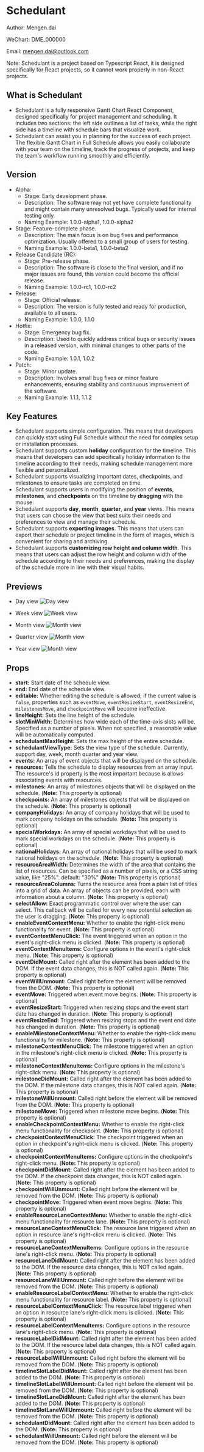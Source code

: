 # Schedulant
Author: Mengen.dai

WeChart: DME_000000

Email: mengen.dai@outlook.com

Note: Schedulant is a project based on Typescript React, it is designed specifically for React projects, so it cannot work properly in non-React projects.

## What is Schedulant
* Schedulant is a fully responsive Gantt Chart React Component, designed specifically for project management and scheduling. It includes two sections: the left side outlines a list of tasks, while the right side has a timeline with schedule bars that visualize work.
* Schedulant can assist you in planning for the success of each project. The flexible Gantt Chart in Full Schedule allows you easily collaborate with your team on the timeline, track the progress of projects, and keep the team's workflow running smoothly and efficiently.

## Version
* Alpha:
    * Stage: Early development phase.
    * Description: The software may not yet have complete functionality and might contain many unresolved bugs. Typically used for internal testing only.
    * Naming Example: 1.0.0-alpha1, 1.0.0-alpha2
* Stage: Feature-complete phase.
    * Description: The main focus is on bug fixes and performance optimization. Usually offered to a small group of users for testing.
    * Naming Example: 1.0.0-beta1, 1.0.0-beta2
* Release Candidate (RC):
    * Stage: Pre-release phase.
    * Description: The software is close to the final version, and if no major issues are found, this version could become the official release.
    * Naming Example: 1.0.0-rc1, 1.0.0-rc2
* Release:
    * Stage: Official release.
    * Description: The version is fully tested and ready for production, available to all users.
    * Naming Example: 1.0.0, 1.1.0
* Hotfix:
    * Stage: Emergency bug fix.
    * Description: Used to quickly address critical bugs or security issues in a released version, with minimal changes to other parts of the code.
    * Naming Example: 1.0.1, 1.0.2
* Patch:
    * Stage: Minor update.
    * Description: Involves small bug fixes or minor feature enhancements, ensuring stability and continuous improvement of the software.
    * Naming Example: 1.1.1, 1.1.2

## Key Features
* Schedulant supports simple configuration. This means that developers can quickly start using Full Schedule without the need for complex setup or installation processes.
* Schedulant supports custom **holiday** configuration for the timeline. This means that developers can add specifically holiday information to the timeline according to their needs, making schedule management more flexible and personalized.
* Schedulant supports visualizing important dates, checkpoints, and milestones to ensure tasks are completed on time.
* Schedulant supports  users in modifying the position of **events**, **milestones**, and **checkpoints** on the timeline by **dragging** with the mouse.
* Schedulant supports **day**, **month**, **quarter**, and **year** views. This means that users can choose the view that best suits their needs and preferences to view and manage their schedule.
* Schedulant supports **exporting images**. This means that users can export their schedule or project timeline in the form of images, which is convenient for sharing and archiving.
* Schedulant supports **customizing row height and column width**. This means that users can adjust the row height and column width of the schedule according to their needs and preferences, making the display of the schedule more in line with their visual habits.

## Previews

* Day view
  ![Day view](https://github.com/DAIMENGEN/schedulant/blob/master/example/previews/day.png?raw=true)

* Week view
  ![Week view](https://github.com/DAIMENGEN/schedulant/blob/master/example/previews/week.png?raw=true)

* Month view
  ![Month view](https://github.com/DAIMENGEN/schedulant/blob/master/example/previews/month.png?raw=true)

* Quarter view
  ![Month view](https://github.com/DAIMENGEN/schedulant/blob/master/example/previews/quarter.png?raw=true)

* Year view
  ![Month view](https://github.com/DAIMENGEN/schedulant/blob/master/example/previews/year.png?raw=true)

## Props

* **start:** Start date of the schedule view.
* **end:** End date of the schedule view.
* **editable:** Whether editing the schedule is allowed; if the current value is `false`, properties such as `eventMove`, `eventResizeStart`, `eventResizeEnd`, `milestonesMove`, and `checkpointMove` will become ineffective.
* **lineHeight:** Sets the line height of the schedule.
* **slotMinWidth:** Determines how wide each of the time-axis slots will be. Specified as a number of pixels. When not specified, a reasonable value will be automatically computed.
* **schedulantMaxHeight:** Sets the max height of the entire schedule.
* **schedulantViewType:** Sets the view type of the schedule. Currently, support day, week, month quarter and year view.
* **events:** An array of event objects that will be displayed on the schedule.
* **resources:** Tells the schedule to display resources from an array input. The resource's id property is the most important because is allows associating events with resources.
* **milestones:** An array of milestones objects that will be displayed on the schedule. (**Note:** This property is optional)
* **checkpoints:** An array of milestones objects that will be displayed on the schedule. (**Note:** This property is optional)
* **companyHolidays:** An array of company holidays that will be used to mark company holidays on the schedule. (**Note:** This property is optional)
* **specialWorkdays:** An array of special workdays that will be used to mark special workdays on the schedule. (**Note:** This property is optional)
* **nationalHolidays:** An array of national holidays that will be used to mark national holidays on the schedule. (**Note:** This property is optional)
* **resourceAreaWidth:** Determines the width of the area that contains the list of resources. Can be specified as a number of pixels, or a CSS string value, like "25%". default: "30%" (**Note:** This property is optional)
* **resourceAreaColumns:** Turns the resource area from a plain list of titles into a grid of data. An array of objects can be provided, each with information about a column. (**Note:** This property is optional)
* **selectAllow:** Exact programmatic control over where the user can select. This callback will be called for every new potential selection as the user is dragging. (**Note:** This property is optional)
* **enableEventContextMenu:** Whether to enable the right-click menu functionality for event. (**Note:** This property is optional)
* **eventContextMenuClick:** The event triggered when an option in the event's right-click menu is clicked. (**Note:** This property is optional)
* **eventContextMenuItems:** Configure options in the event's right-click menu. (**Note:** This property is optional)
* **eventDidMount:** Called right after the element has been added to the DOM. If the event data changes, this is NOT called again. (**Note:** This property is optional)
* **eventWillUnmount:** Called right before the element will be removed from the DOM. (**Note:** This property is optional)
* **eventMove:** Triggered when event move begins. (**Note:** This property is optional)
* **eventResizeStart:** Triggered when resizing stops and the event start date has changed in duration. (**Note:** This property is optional)
* **eventResizeEnd:** Triggered when resizing stops and the event end date has changed in duration. (**Note:** This property is optional)
* **enableMilestoneContextMenu:** Whether to enable the right-click menu functionality for milestone. (**Note:** This property is optional)
* **milestoneContextMenuClick:** The milestone triggered when an option in the milestone's right-click menu is clicked. (**Note:** This property is optional)
* **milestoneContextMenuItems:** Configure options in the milestone's right-click menu. (**Note:** This property is optional)
* **milestoneDidMount:** Called right after the element has been added to the DOM. If the milestone data changes, this is NOT called again. (**Note:** This property is optional)
* **milestoneWillUnmount:** Called right before the element will be removed from the DOM. (**Note:** This property is optional)
* **milestoneMove:** Triggered when milestone move begins. (**Note:** This property is optional)
* **enableCheckpointContextMenu:** Whether to enable the right-click menu functionality for checkpoint. (**Note:** This property is optional)
* **checkpointContextMenuClick:** The checkpoint triggered when an option in checkpoint's right-click menu is clicked. (**Note:** This property is optional)
* **checkpointContextMenuItems:** Configure options in the checkpoint's right-click menu. (**Note:** This property is optional)
* **checkpointDidMount:** Called right after the element has been added to the DOM. If the checkpoint data changes, this is NOT called again. (**Note:** This property is optional)
* **checkpointWillUnmount:** Called right before the element will be removed from the DOM. (**Note:** This property is optional)
* **checkpointMove:** Triggered when event move begins. (**Note:** This property is optional)
* **enableResourceLaneContextMenu:** Whether to enable the right-click menu functionality for resource lane. (**Note:** This property is optional)
* **resourceLaneContextMenuClick:** The resource lane triggered when an option in resource lane's right-click menu is clicked. (**Note:** This property is optional)
* **resourceLaneContextMenuItems:** Configure options in the resource lane's right-click menu. (**Note:** This property is optional)
* **resourceLaneDidMount:** Called right after the element has been added to the DOM. If the resource data changes, this is NOT called again. (**Note:** This property is optional)
* **resourceLaneWillUnmount:** Called right before the element will be removed from the DOM. (**Note:** This property is optional)
* **enableResourceLabelContextMenu:** Whether to enable the right-click menu functionality for resource label. (**Note:** This property is optional)
* **resourceLabelContextMenuClick:** The resource label triggered when an option in resource lane's right-click menu is clicked. (**Note:** This property is optional)
* **resourceLabelContextMenuItems:** Configure options in the resource lane's right-click menu. (**Note:** This property is optional)
* **resourceLabelDidMount:** Called right after the element has been added to the DOM. If the resource label data changes, this is NOT called again. (**Note:** This property is optional)
* **resourceLabelWillUnmount:** Called right before the element will be removed from the DOM. (**Note:** This property is optional)
* **timelineSlotLabelDidMount:** Called right after the element has been added to the DOM. (**Note:** This property is optional)
* **timelineSlotLabelWillUnmount:** Called right before the element will be removed from the DOM. (**Note:** This property is optional)
* **timelineSlotLaneDidMount:** Called right after the element has been added to the DOM. (**Note:** This property is optional)
* **timelineSlotLaneWillUnmount:** Called right before the element will be removed from the DOM. (**Note:** This property is optional)
* **schedulantDidMount:** Called right after the element has been added to the DOM. (**Note:** This property is optional)
* **schedulantWillUnmount:** Called right before the element will be removed from the DOM. (**Note:** This property is optional)
